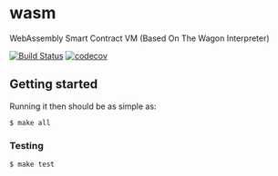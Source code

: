 # wasm

WebAssembly Smart Contract VM (Based On The Wagon Interpreter)

[![Build Status](https://circleci.com/gh/DSiSc/wasm/tree/master.svg?style=shield)](https://circleci.com/gh/DSiSc/wasm/tree/master)
[![codecov](https://codecov.io/gh/DSiSc/wasm/branch/master/graph/badge.svg)](https://codecov.io/gh/DSiSc/wasm)

## Getting started

Running it then should be as simple as:

```
$ make all
```

### Testing

```
$ make test
```

